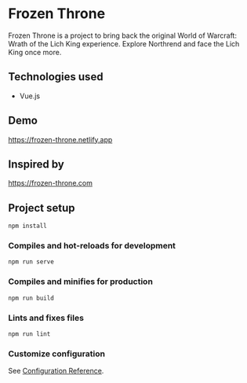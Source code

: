 # Frozen Throne
Frozen Throne is a project to bring back the original World of Warcraft: Wrath of the Lich King experience. Explore Northrend and face the Lich King once more.

## Technologies used
- Vue.js

## Demo
https://frozen-throne.netlify.app

## Inspired by
https://frozen-throne.com

## Project setup
```
npm install
```

### Compiles and hot-reloads for development
```
npm run serve
```

### Compiles and minifies for production
```
npm run build
```

### Lints and fixes files
```
npm run lint
```

### Customize configuration
See [Configuration Reference](https://cli.vuejs.org/config/).
